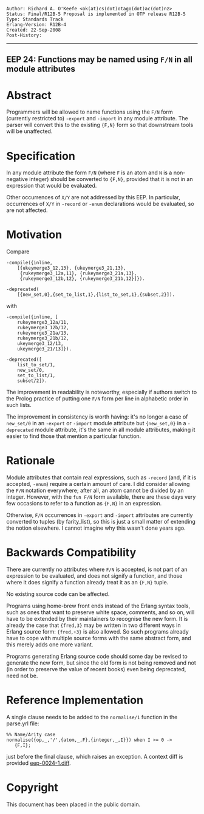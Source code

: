     Author: Richard A. O'Keefe <ok(at)cs(dot)otago(dot)ac(dot)nz>
    Status: Final/R12B-5 Proposal is implemented in OTP release R12B-5
    Type: Standards Track
    Erlang-Version: R12B-4
    Created: 22-Sep-2008
    Post-History:
****
EEP 24: Functions may be named using `F/N` in all module attributes
----



Abstract
========

Programmers will be allowed to name functions using the
`F/N` form (currently restricted to) `-export` and `-import`
in any module attribute.  The parser will convert this
to the existing `{F,N}` form so that downstream tools will
be unaffected.



Specification
=============

In any module attribute the form `F/N` (where `F` is an atom and `N` is
a non-negative integer) should be converted to `{F,N}`, provided
that it is not in an expression that would be evaluated.

Other occurrences of `X/Y` are not addressed by this EEP.
In particular, occurrences of `X/Y` in `-record` or `-enum`
declarations would be evaluated, so are not affected.


Motivation
==========

Compare

    -compile({inline,
        [{ukeymerge3_12,13}, {ukeymerge3_21,13},
         {rukeymerge3_12a,11}, {rukeymerge3_21a,13},
         {rukeymerge3_12b,12}, {rukeymerge3_21b,12}]}).
  
    -deprecated(
        [{new_set,0},{set_to_list,1},{list_to_set,1},{subset,2}]).

with

    -compile({inline, [
        rukeymerge3_12a/11,
        rukeymerge3_12b/12,
        rukeymerge3_21a/13, 
        rukeymerge3_21b/12,
        ukeymerge3_12/13,
        ukeymerge3_21/13]}).
  
    -deprecated([
        list_to_set/1,
        new_set/0,
        set_to_list/1,
        subset/2]).

The improvement in readability is noteworthy, especially if
authors switch to the Prolog practice of putting one `F/N` form
per line in alphabetic order in such lists.

The improvement in consistency is worth having:  it's no longer a
case of `new_set/0` in an `-export` or `-import` module attribute but
`{new_set,0}` in a `-deprecated` module attribute, it's the same in
all module attributes, making it easier to find those that mention
a particular function.



Rationale
=========

Module attributes that contain real expressions, such as `-record`
(and, if it is accepted, `-enum`) require a certain amount of care.
I did consider allowing the `F/N` notation everywhere; after all,
an atom cannot be divided by an integer.  However, with the
`fun F/N` form available, there are these days very few occasions
to refer to a function as `{F,N}` in an expression.

Otherwise, `F/N` occurrences in `-export` and `-import` attributes are
currently converted to tuples (by farity_list), so this is just a
small matter of extending the notion elsewhere.  I cannot imagine
why this wasn't done years ago.



Backwards Compatibility
=======================

There are currently no attributes where `F/N` is accepted,
is not part of an expression to be evaluated, and does not
signify a function, and those where it does signify a function
already treat it as an `{F,N}` tuple.

No existing source code can be affected.

Programs using home-brew front ends instead of the Erlang
syntax tools, such as ones that want to preserve white
space, comments, and so on, will have to be extended by
their maintainers to recognise the new form.  It is
already the case that `{fred,3}` may be written in two
different ways in Erlang source form: `{fred,+3}` is also
allowed.  So such programs already have to cope with
multiple source forms with the same abstract form, and
this merely adds one more variant.

Programs generating Erlang source code should some day
be revised to generate the new form, but since the old form
is not being removed and not (in order to preserve the
value of recent books) even being deprecated, need not be.



Reference Implementation
========================

A single clause needs to be added to the `normalise/1`
function in the parse.yrl file:

    %% Name/Arity case
    normalise({op,_,'/',{atom,_,F},{integer,_,I}}) when I >= 0 ->
       {F,I};

just before the final clause, which raises an exception.
A context diff is provided [eep-0024-1.diff][].



[eep-0024-1.diff]: eep-0024-1.diff
    "Diff to apply to parse.yrl"



Copyright
=========

This document has been placed in the public domain.



[EmacsVar]: <> "Local Variables:"
[EmacsVar]: <> "mode: indented-text"
[EmacsVar]: <> "indent-tabs-mode: nil"
[EmacsVar]: <> "sentence-end-double-space: t"
[EmacsVar]: <> "fill-column: 70"
[EmacsVar]: <> "coding: utf-8"
[EmacsVar]: <> "End:"
